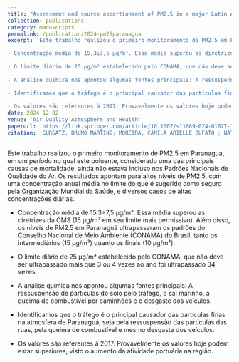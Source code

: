 ```yaml
---
title: "Assessment and source apportionment of PM2.5 in a major Latin American port: elevated concentrations from traffic in the Great Atlantic Forest Reserve"
collection: publications
category: manuscripts
permalink: /publication/2024-pm25paranagua
excerpt: 'Este trabalho realizou o primeiro monitoramento de PM2.5 em Paranaguá, em um período no qual este poluente, considerado uma das principais causas de mortalidade, ainda não estava incluso nos Padrões Nacionais de Qualidade do Ar. Os resultados apontam para altos níveis de PM2.5, com uma concentração anual média no limite do que é sugerido como seguro pela Organização Mundial da Saúde, e diversos casos de altas concentrações diárias. 

- Concentração média de 15,3±7,5 µg/m³. Essa média superou as diretrizes da OMS (15 µg/m³ em seu limite mais permissivo). Além disso, os níveis de PM2.5 em Paranaguá ultrapassaram os padrões do Conselho Nacional de Meio Ambiente (CONAMA) do Brasil, tanto os intermediários (15 µg/m³) quanto os finais (10 µg/m³).
  
- O limite diário de 25 µg/m³ estabelecido pelo CONAMA, que não deve ser ultrapassado mais que 3 ou 4 vezes ao ano foi ultrapassado 34 vezes.
  
- A análise química nos apontou algumas fontes principais: A ressuspensão de partículas do solo pelo tráfego, o sal marinho, a queima de combustível por caminhões e o desgaste dos veículos.
  
- Identificamos que o tráfego é o principal causador das partículas finas na atmosfera de Paranaguá, seja pela ressuspensão das partículas das ruas, pela queima de combustível e mesmo desgaste dos veículos.
  
- Os valores são referentes à 2017. Provavelmente os valores hoje podem estar superiores, visto o aumento da atividade portuária na região.'
date: 2024-12-02
venue: 'Air Quality Atmosphere and Health'
paperurl: 'https://link.springer.com/article/10.1007/s11869-024-01677-1'
citation: 'GURGATZ, BRUNO MARTINS; MOREIRA, CAMILA ARIELLE BUFATO ; NATALINO, LUIZA ; ALBRECHT, JULIA STEFANY CHAGAS ; GARCIA, MARINA REBACK ; JOUCOSKI, Emerson ; YAMAMOTO, CARLOS ITSUO ; MARTINS, CÉSAR DE CASTRO ; REIS, RODRIGO ARANTES ; GODOI, RICARDO HENRIQUE MORETON . Assessment and source apportionment of PM2.5 in a major Latin American port: elevated concentrations from traffic in the Great Atlantic Forest Reserve. Air Quality Atmosphere and Health, v. 1, p. 1, 2024. '
---
```

Este trabalho realizou o primeiro monitoramento de PM2.5 em Paranaguá, em um período no qual este poluente, considerado uma das principais causas de mortalidade, ainda não estava incluso nos Padrões Nacionais de Qualidade do Ar. Os resultados apontam para altos níveis de PM2.5, com uma concentração anual média no limite do que é sugerido como seguro pela Organização Mundial da Saúde, e diversos casos de altas concentrações diárias. 

- Concentração média de 15,3±7,5 µg/m³. Essa média superou as diretrizes da OMS (15 µg/m³ em seu limite mais permissivo). Além disso, os níveis de PM2.5 em Paranaguá ultrapassaram os padrões do Conselho Nacional de Meio Ambiente (CONAMA) do Brasil, tanto os intermediários (15 µg/m³) quanto os finais (10 µg/m³).
  
- O limite diário de 25 µg/m³ estabelecido pelo CONAMA, que não deve ser ultrapassado mais que 3 ou 4 vezes ao ano foi ultrapassado 34 vezes.
  
- A análise química nos apontou algumas fontes principais: A ressuspensão de partículas do solo pelo tráfego, o sal marinho, a queima de combustível por caminhões e o desgaste dos veículos.
  
- Identificamos que o tráfego é o principal causador das partículas finas na atmosfera de Paranaguá, seja pela ressuspensão das partículas das ruas, pela queima de combustível e mesmo desgaste dos veículos.
  
- Os valores são referentes à 2017. Provavelmente os valores hoje podem estar superiores, visto o aumento da atividade portuária na região.
